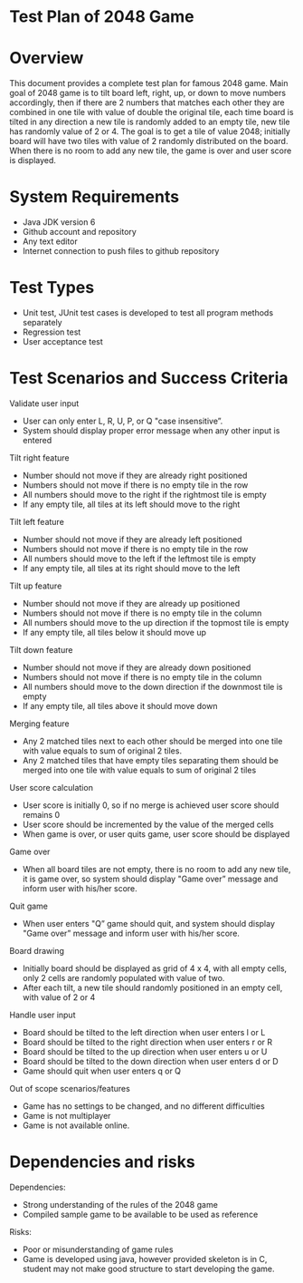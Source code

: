 
Test Plan of 2048 Game 
=======================


Overview 
=========
This document provides a complete test plan for famous 2048 game.
Main goal of 2048 game is to tilt board left, right, up, or down to move numbers accordingly, then if there are 2 numbers that matches each other 
they are combined in one tile with value of double the original tile, each time board is tilted in any direction a new tile is randomly added to an empty tile,
new tile has randomly value of 2 or 4.
The goal is to get a tile of value 2048; initially board will have two tiles with value of 2 randomly distributed on the board. 
When there is no room to add any new tile, the game is over and user score is displayed.


System Requirements 
====================
-	Java JDK version 6
-	Github account and repository
-	Any text editor
-	Internet connection to push files to github repository


Test Types 
===========
-	Unit  test, JUnit test cases is developed to test all program methods separately
-	Regression test
-	User acceptance test


Test Scenarios and Success Criteria
=====================================
Validate user input
-	User can only enter L, R, U, P, or Q "case insensitive”.
-	System should display proper error message when any other input is entered

Tilt right feature
-	Number should not move if they are already right positioned
-	Numbers should not move if there is no empty tile in the row
-	All numbers should move to the right if the rightmost tile is empty
-	If any empty tile, all tiles at its left should move to the right

Tilt left feature
-	Number should not move if they are already left positioned
-	Numbers should not move if there is no empty tile in the row
-	All numbers should move to the left if the leftmost tile is empty
-	If any empty tile, all tiles at its right should move to the left

Tilt up feature
-	Number should not move if they are already up positioned
-	Numbers should not move if there is no empty tile in the column
-	All numbers should move to the up direction if the topmost tile is empty
-	If any empty tile, all tiles below it should move up

Tilt down feature
-	Number should not move if they are already down positioned
-	Numbers should not move if there is no empty tile in the column
-	All numbers should move to the down direction if the downmost tile is empty
-	If any empty tile, all tiles above it should move down

Merging feature
-	Any 2 matched tiles next to each other should be merged into one tile with value equals to sum of original 2 tiles.
-	Any 2 matched tiles that have empty tiles separating them should be merged into one tile with value equals to sum of original 2 tiles

User score calculation
-	User score is initially 0, so if no merge is achieved user score should remains 0
-	User score should be incremented by the value of the merged cells
-	When game is over, or user quits game, user score should be displayed

Game over 
-	When all board tiles are not empty, there is no room to add any new tile, it is game over, 
so system should display "Game over” message and inform user with his/her score.

Quit game
-	When user enters "Q” game should quit, and system should display "Game over” message and inform user with his/her score.

Board drawing
-	Initially board should be displayed as grid of 4 x 4, with all empty cells, only 2 cells are randomly populated with value of two.
-	After each tilt, a new tile should randomly positioned in an empty cell, with value of 2 or 4

Handle user input
-	Board should be tilted to the left direction when user enters l or L
-	Board should be tilted to the right direction when user enters r or R
-	Board should be tilted to the up direction when user enters u or U
-	Board should be tilted to the down direction when user enters d or D
-	Game should quit when user enters q or Q

Out of scope scenarios/features
-	Game has no settings to be changed, and no different difficulties
-	Game is not multiplayer
-	Game is not available online.


Dependencies and risks
=======================

Dependencies:
-	Strong understanding of the rules of the 2048 game
-	Compiled sample game to be available to be used as reference

Risks:
-	Poor or misunderstanding of game rules
-	Game is developed using java, however provided skeleton is in C, student may not make good structure to start developing the game.
